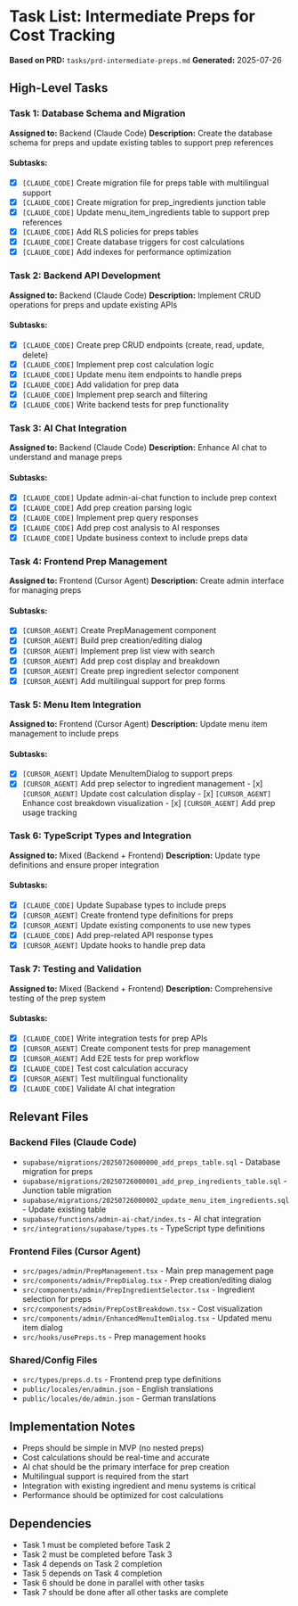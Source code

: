# Task List: Intermediate Preps for Cost Tracking
**Based on PRD:** `tasks/prd-intermediate-preps.md`
**Generated:** 2025-07-26

## High-Level Tasks

### Task 1: Database Schema and Migration
**Assigned to:** Backend (Claude Code)
**Description:** Create the database schema for preps and update existing tables to support prep references

#### Subtasks:
- [x] `[CLAUDE_CODE]` Create migration file for preps table with multilingual support
- [x] `[CLAUDE_CODE]` Create migration for prep_ingredients junction table
- [x] `[CLAUDE_CODE]` Update menu_item_ingredients table to support prep references
- [x] `[CLAUDE_CODE]` Add RLS policies for preps tables
- [x] `[CLAUDE_CODE]` Create database triggers for cost calculations
- [x] `[CLAUDE_CODE]` Add indexes for performance optimization

### Task 2: Backend API Development
**Assigned to:** Backend (Claude Code)
**Description:** Implement CRUD operations for preps and update existing APIs

#### Subtasks:
- [x] `[CLAUDE_CODE]` Create prep CRUD endpoints (create, read, update, delete)
- [x] `[CLAUDE_CODE]` Implement prep cost calculation logic
- [x] `[CLAUDE_CODE]` Update menu item endpoints to handle preps
- [x] `[CLAUDE_CODE]` Add validation for prep data
- [x] `[CLAUDE_CODE]` Implement prep search and filtering
- [x] `[CLAUDE_CODE]` Write backend tests for prep functionality

### Task 3: AI Chat Integration
**Assigned to:** Backend (Claude Code)
**Description:** Enhance AI chat to understand and manage preps

#### Subtasks:
- [x] `[CLAUDE_CODE]` Update admin-ai-chat function to include prep context
- [x] `[CLAUDE_CODE]` Add prep creation parsing logic
- [x] `[CLAUDE_CODE]` Implement prep query responses
- [x] `[CLAUDE_CODE]` Add prep cost analysis to AI responses
- [x] `[CLAUDE_CODE]` Update business context to include preps data

### Task 4: Frontend Prep Management
**Assigned to:** Frontend (Cursor Agent)
**Description:** Create admin interface for managing preps

#### Subtasks:
- [x] `[CURSOR_AGENT]` Create PrepManagement component
- [x] `[CURSOR_AGENT]` Build prep creation/editing dialog
- [x] `[CURSOR_AGENT]` Implement prep list view with search
- [x] `[CURSOR_AGENT]` Add prep cost display and breakdown
- [x] `[CURSOR_AGENT]` Create prep ingredient selector component
- [x] `[CURSOR_AGENT]` Add multilingual support for prep forms

### Task 5: Menu Item Integration
**Assigned to:** Frontend (Cursor Agent)
**Description:** Update menu item management to include preps

#### Subtasks:
- [x] `[CURSOR_AGENT]` Update MenuItemDialog to support preps
- [x] `[CURSOR_AGENT]` Add prep selector to ingredient management
            - [x] `[CURSOR_AGENT]` Update cost calculation display
            - [x] `[CURSOR_AGENT]` Enhance cost breakdown visualization
            - [x] `[CURSOR_AGENT]` Add prep usage tracking

### Task 6: TypeScript Types and Integration
**Assigned to:** Mixed (Backend + Frontend)
**Description:** Update type definitions and ensure proper integration

#### Subtasks:
- [x] `[CLAUDE_CODE]` Update Supabase types to include preps
- [x] `[CURSOR_AGENT]` Create frontend type definitions for preps
- [x] `[CURSOR_AGENT]` Update existing components to use new types
- [x] `[CLAUDE_CODE]` Add prep-related API response types
- [x] `[CURSOR_AGENT]` Update hooks to handle prep data

### Task 7: Testing and Validation
**Assigned to:** Mixed (Backend + Frontend)
**Description:** Comprehensive testing of the prep system

#### Subtasks:
- [x] `[CLAUDE_CODE]` Write integration tests for prep APIs
- [x] `[CURSOR_AGENT]` Create component tests for prep management
- [x] `[CURSOR_AGENT]` Add E2E tests for prep workflow
- [x] `[CLAUDE_CODE]` Test cost calculation accuracy
- [x] `[CURSOR_AGENT]` Test multilingual functionality
- [x] `[CLAUDE_CODE]` Validate AI chat integration

## Relevant Files

### Backend Files (Claude Code)
- `supabase/migrations/20250726000000_add_preps_table.sql` - Database migration for preps
- `supabase/migrations/20250726000001_add_prep_ingredients_table.sql` - Junction table migration
- `supabase/migrations/20250726000002_update_menu_item_ingredients.sql` - Update existing table
- `supabase/functions/admin-ai-chat/index.ts` - AI chat integration
- `src/integrations/supabase/types.ts` - TypeScript type definitions

### Frontend Files (Cursor Agent)
- `src/pages/admin/PrepManagement.tsx` - Main prep management page
- `src/components/admin/PrepDialog.tsx` - Prep creation/editing dialog
- `src/components/admin/PrepIngredientSelector.tsx` - Ingredient selection for preps
- `src/components/admin/PrepCostBreakdown.tsx` - Cost visualization
- `src/components/admin/EnhancedMenuItemDialog.tsx` - Updated menu item dialog
- `src/hooks/usePreps.ts` - Prep management hooks

### Shared/Config Files
- `src/types/preps.d.ts` - Frontend prep type definitions
- `public/locales/en/admin.json` - English translations
- `public/locales/de/admin.json` - German translations

## Implementation Notes
- Preps should be simple in MVP (no nested preps)
- Cost calculations should be real-time and accurate
- AI chat should be the primary interface for prep creation
- Multilingual support is required from the start
- Integration with existing ingredient and menu systems is critical
- Performance should be optimized for cost calculations

## Dependencies
- Task 1 must be completed before Task 2
- Task 2 must be completed before Task 3
- Task 4 depends on Task 2 completion
- Task 5 depends on Task 4 completion
- Task 6 should be done in parallel with other tasks
- Task 7 should be done after all other tasks are complete 